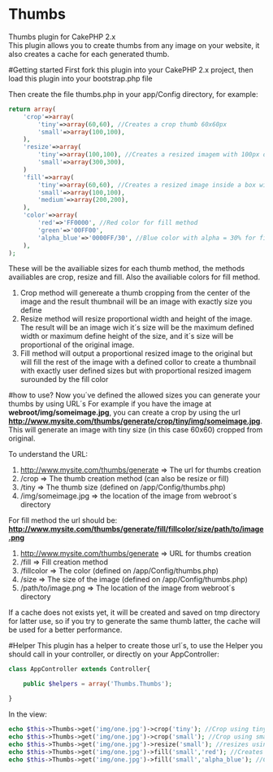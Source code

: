 Thumbs
======

Thumbs plugin for CakePHP 2.x<br>
This plugin allows you to create thumbs from any image on your website, it also creates a cache for each generated thumb.

#Getting started
First fork this plugin into your CakePHP 2.x project, then load this plugin into your bootstrap.php file

Then create the file thumbs.php in your app/Config directory, for example:

``` PHP
return array(
    'crop'=>array(
        'tiny'=>array(60,60), //Creates a crop thumb 60x60px
        'small'=>array(100,100),
    ),
    'resize'=>array(
        'tiny'=>array(100,100), //Creates a resized imagem with 100px of maximum width or 100px of maximum height
        'small'=>array(300,300),
    )
    'fill'=>array(
        'tiny'=>array(60,60), //Creates a resized image inside a box with 60x60 pixels and defined background by colors below
        'small'=>array(100,100),
        'medium'=>array(200,200),
    ),
    'color'=>array(
        'red'=>'FF0000', //Red color for fill method
        'green'=>'00FF00',
        'alpha_blue'=>'0000FF/30', //Blue color with alpha = 30% for fill method
    ),
);
```

These will be the availiable sizes for each thumb method, the methods availiables are crop, resize and fill. Also the availiable colors for fill method.

1. Crop method will genereate a thumb cropping from the center of the image and the result thumbnail will be an image with exactly size you define
2. Resize method will resize proportional width and height of the image. The result will be an image wich it´s size will be the maximum defined width or maximum define height of the size, and it´s size will be proportional of the original image.
3. Fill method will output a proportional resized image to the original but will fill the rest of the image with a defined collor to create a thumbnail with exactly user defined sizes but with proportional resized imagem surounded by the fill color
 
#how to use?
Now you´ve defined the allowed sizes you can generate your thumbs by using URL´s
For example if you have the image at <strong>webroot/img/someimage.jpg</strong>, you can create a crop by using the url <strong>http://www.mysite.com/thumbs/generate/crop/tiny/img/someimage.jpg</strong>. This will generate an image with tiny size (in this case 60x60) cropped from original.

To understand the URL:

1. http://www.mysite.com/thumbs/generate => The url for thumbs creation
2. /crop => The thumb creation method (can also be resize or fill)
3. /tiny => The thumb size (defined on /app/Config/thumbs.php)
4. /img/someimage.jpg => the location of the image from webroot´s directory

For fill method the url should be: <strong>http://www.mysite.com/thumbs/generate/fill/fillcolor/size/path/to/image.png</strong>

1. http://www.mysite.com/thumbs/generate => URL for thumbs creation
2. /fill => Fill creation method
3. /fillcolor => The color (defined on /app/Config/thumbs.php)
4. /size => The size of the image (defined on /app/Config/thumbs.php)
5. /path/to/image.png => The location of the image from webroot´s directory

If a cache does not exists yet, it will be created and saved on tmp directory for latter use, so if you try to generate the same thumb latter, the cache will be used for a better performance.

#Helper
This plugin has a helper to create those url´s, to use the Helper you should call in your controller, or directly on your AppController:

``` PHP
class AppController extends Controller{

    public $helpers = array('Thumbs.Thumbs');

}
```

In the view:

``` PHP
echo $this->Thumbs->get('img/one.jpg')->crop('tiny'); //Crop using tiny size
echo $this->Thumbs->get('img/one.jpg')->crop('small'); //Crop using small size
echo $this->Thumbs->get('img/one.jpg')->resize('small'); //resizes using small size
echo $this->Thumbs->get('img/one.jpg')->fill('small','red'); //Creates the resized imagem using small size and red background
echo $this->Thumbs->get('img/one.jpg')->fill('small','alpha_blue'); //Creates the resized imagem using small size and blue background with 30% alpha
```




